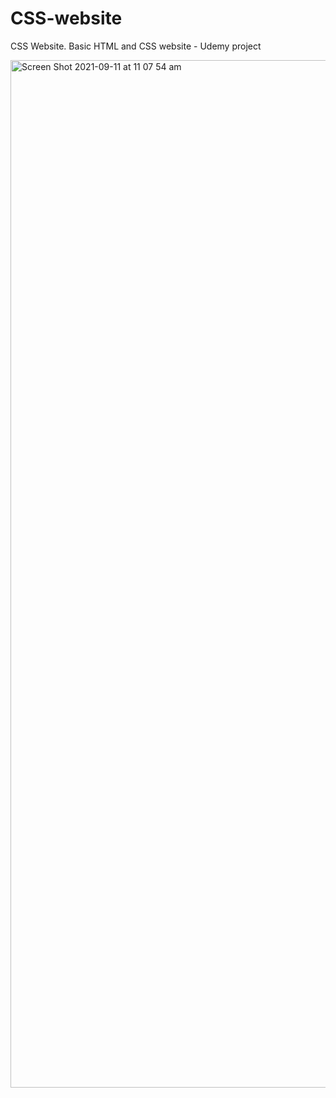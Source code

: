 # CSS-website
CSS Website. Basic HTML and CSS website - Udemy project


<img width="1644" alt="Screen Shot 2021-09-11 at 11 07 54 am" src="https://user-images.githubusercontent.com/26240862/132931334-af4cdfa5-e185-40d1-91a1-da2d9919bb72.png">
